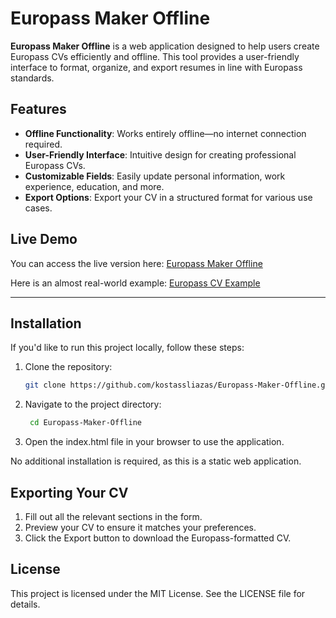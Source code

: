 # Europass Maker Offline

**Europass Maker Offline** is a web application designed to help users create Europass CVs efficiently and offline. This tool provides a user-friendly interface to format, organize, and export resumes in line with Europass standards.

## Features

- **Offline Functionality**: Works entirely offline—no internet connection required.
- **User-Friendly Interface**: Intuitive design for creating professional Europass CVs.
- **Customizable Fields**: Easily update personal information, work experience, education, and more.
- **Export Options**: Export your CV in a structured format for various use cases.

## Live Demo

You can access the live version here: [Europass Maker Offline](https://kostassliazas.github.io/Europass-Maker-Offline/)

Here is an almost real-world example: [Europass CV Example](https://kostassliazas.github.io/github.io/Whiskerington-Purrington-III-CV-2024-11-24.html)

---

## Installation

If you'd like to run this project locally, follow these steps:

1. Clone the repository:
   ```bash
   git clone https://github.com/kostassliazas/Europass-Maker-Offline.git

2. Navigate to the project directory:
   ```bash
    cd Europass-Maker-Offline

3. Open the index.html file in your browser to use the application.

No additional installation is required, as this is a static web application.

## Exporting Your CV

1. Fill out all the relevant sections in the form.
2. Preview your CV to ensure it matches your preferences.
3. Click the Export button to download the Europass-formatted CV.      

## License

This project is licensed under the MIT License. See the LICENSE file for details.
